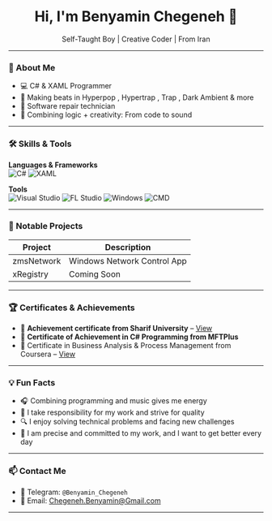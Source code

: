 <h1 align="center">Hi, I'm Benyamin Chegeneh 👋</h1>

<p align="center">
  Self-Taught Boy | Creative Coder | From Iran
</p>

---

### 🚀 About Me
- 💻 C# & XAML Programmer
- 🎼 Making beats in Hyperpop , Hypertrap , Trap , Dark Ambient & more
- 🔧 Software repair technician
- 🌟 Combining logic + creativity: From code to sound

---

### 🛠️ Skills & Tools

**Languages & Frameworks**  
![C#](https://img.shields.io/badge/-C%23-239120?style=flat&logo=c-sharp&logoColor=white)
![XAML](https://img.shields.io/badge/-XAML-0078D7?style=flat&logo=windows)

**Tools**  
![Visual Studio](https://img.shields.io/badge/-VS%20Code-007ACC?style=flat&logo=visual-studio-code)
![FL Studio](https://img.shields.io/badge/-FL%20Studio-orange?style=flat&logo=fl-studio)
![Windows](https://img.shields.io/badge/-Windows-0078D7?style=flat&logo=windows&logoColor=white)
![CMD](https://img.shields.io/badge/-CMD-000000?style=flat)

---

### 🧠 Notable Projects

| Project | Description |
|--------|-------------|
| zmsNetwork | Windows Network Control App |
| xRegistry | Coming Soon |

---

### 🏆 Certificates & Achievements

- 🥇 **Achievement certificate from Sharif University** – [View](https://pedu.sharif.edu/certificate?code=AC-03-TH-40268)
- 🥇 **Certificate of Achievement in C# Programming from MFTPlus**  
- 🥇 Certificate in Business Analysis & Process Management from Coursera – [View](https://www.coursera.org/account/accomplishments/verify/BKRHNJQG58U0)

---

### 💡 Fun Facts

- 🎧 Combining programming and music gives me energy
- 👾 I take responsibility for my work and strive for quality
- 🔍 I enjoy solving technical problems and facing new challenges
- 🧪 I am precise and committed to my work, and I want to get better every day

---

### 📫 Contact Me

- 💬 Telegram: `@Benyamin_Chegeneh`
- 📧 Email: Chegeneh.Benyamin@Gmail.com  

---
